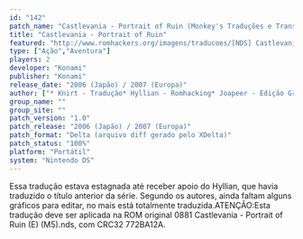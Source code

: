 ```yaml
---
id: "142"
patch_name: "Castlevania - Portrait of Ruin (Monkey's Traduções e Trans-Center)"
title: "Castlevania - Portrait of Ruin"
featured: "http://www.romhackers.org/imagens/traducoes/[NDS] Castlevania - Portrait of Ruin - Monkey's Traduções e Trans-Center - 1.png"
type: ["Ação","Aventura"]
players: 2
developer: "Konami"
publisher: "Konami"
release_date: "2006 (Japão) / 2007 (Europa)"
author: ["* Knirt - Tradução* Hyllian - Romhacking* Joapeer - Edição Gráfica* Solid One - Tradução e Edição Gráfica"]
group_name: ""
group_site: ""
patch_version: "1.0"
patch_release: "2006 (Japão) / 2007 (Europa)"
patch_format: "Delta (arquivo diff gerado pelo XDelta)"
patch_status: "100%"
platform: "Portátil"
system: "Nintendo DS"
---
```


Essa tradução estava estagnada até receber apoio do Hyllian, que havia traduzido o título anterior da série. Segundo os autores, ainda faltam alguns gráficos para editar, no mais está totalmente traduzida.ATENÇÃO:Esta tradução deve ser aplicada na ROM original 0881 Castlevania - Portrait of Ruin (E) (M5).nds, com CRC32 772BA12A.
